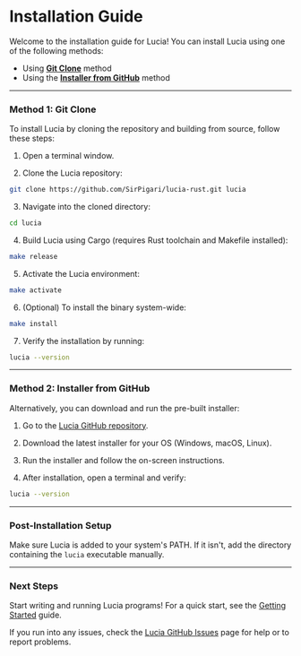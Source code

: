 # Installation Guide

Welcome to the installation guide for Lucia! You can install Lucia using one of the following methods:

- Using [**Git Clone**](#method-1-git-clone) method  
- Using the [**Installer from GitHub**](#method-2-installer-from-github) method

---

### Method 1: Git Clone

To install Lucia by cloning the repository and building from source, follow these steps:

1. Open a terminal window.

2. Clone the Lucia repository:

```bash
git clone https://github.com/SirPigari/lucia-rust.git lucia
```

3. Navigate into the cloned directory:

```bash
cd lucia
```

4. Build Lucia using Cargo (requires Rust toolchain and Makefile installed):

```bash
make release
```

5. Activate the Lucia environment:

```bash
make activate
```

6. (Optional) To install the binary system-wide:

```bash
make install
```

7. Verify the installation by running:

```bash
lucia --version
```

---

### Method 2: Installer from GitHub

Alternatively, you can download and run the pre-built installer:

1. Go to the [Lucia GitHub repository](https://github.com/SirPigari/lucia-rust).

2. Download the latest installer for your OS (Windows, macOS, Linux).

3. Run the installer and follow the on-screen instructions.

4. After installation, open a terminal and verify:

```bash
lucia --version
```

---

### Post-Installation Setup

Make sure Lucia is added to your system's PATH. If it isn't, add the directory containing the `lucia` executable manually.

---

### Next Steps

Start writing and running Lucia programs! For a quick start, see the [Getting Started](./getting-started.md) guide.

If you run into any issues, check the [Lucia GitHub Issues](https://github.com/SirPigari/lucia-rust/issues) page for help or to report problems.
